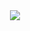<div id="header" align="center">
  <img src="https://media.giphy.com/media/v1.Y2lkPTc5MGI3NjExZTg2YWZlZjViYjRiNjQ0NjA5NTk4ZGI1ZGM1YWIwMDQyNzdjZDhjMSZjdD1n/26xBtYr00MHZJQty0/giphy.gif"/>
</div>

